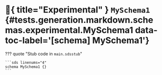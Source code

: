 [//]: # (DO NOT EDIT THIS FILE DIRECTLY. Instead, edit the corresponding stub file and execute `npm run docs:api`.)

# :test_tube:{ title="Experimental" } <code class="doc-symbol doc-symbol-schema"></code> `MySchema1` {#tests.generation.markdown.schemas.experimental.MySchema1 data-toc-label='[schema] MySchema1'}

??? quote "Stub code in `main.sdsstub`"

    ```sds linenums="4"
    schema MySchema1 {}
    ```
